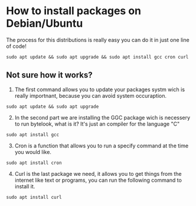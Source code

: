 # How to install packages on Debian/Ubuntu
The process for this distributions is really easy you can do it in just one line of code!
```
sudo apt update && sudo apt upgrade && sudo apt install gcc cron curl 
```
## Not sure how it works?
1. The first command allows you to update your packages systm wich is really importnant, because you can avoid system occuraption.
```
sudo apt update && sudo apt upgrade
```
2. In the second part we are installing the GGC package wich is necessery to run bytelook, what is it? It's just an compiler for the language "C"
 ```
sudo apt install gcc
 ```
3. Cron is a function that allows you to run a specify command at the time you would like.
  ```
sudo apt install cron
```
4. Curl is the last package we need, it allows you to get things from the internet like text or programs, you can run the following command to install it.
  ```
sudo apt install curl
  ```
